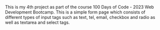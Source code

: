 This is my 4th project as part of the course 100 Days of Code - 2023 Web Development Bootcamp. This is a simple form page which consists of different types of input tags such as text, tel, email, checkbox and radio as well as textarea and select tags.
